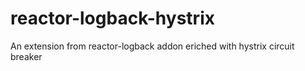 # reactor-logback-hystrix
An extension from reactor-logback addon eriched with hystrix circuit breaker
